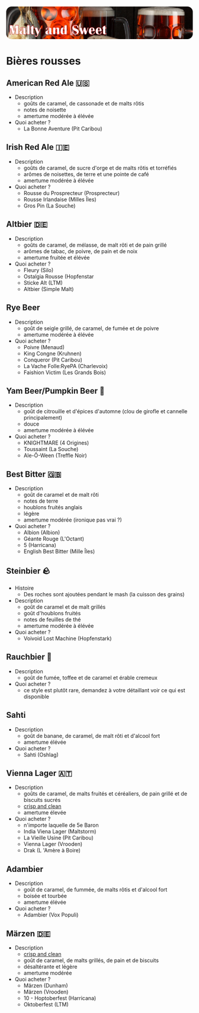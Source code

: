 ![Rousses](/images/rousses.png)

# Bières rousses

## American Red Ale 🇺🇸

* Description
  * goûts de caramel, de cassonade et de malts rôtis
  * notes de noisette 
  * amertume modérée à élévée
* Quoi acheter ?
  * La Bonne Aventure (Pit Caribou)

## Irish Red Ale 🇮🇪

* Description
  * goûts de caramel, de sucre d'orge et de malts rôtis et torréfiés
  * arômes de noisettes, de terre et une pointe de café 
  * amertume modérée à élévée
* Quoi acheter ?
  * Rousse du Prosprecteur (Prosprecteur)
  * Rousse Irlandaise (Milles Îles)
  * Gros Pin (La Souche)

## Altbier 🇩🇪

* Description
  * goûts de caramel, de mélasse, de malt rôti et de pain grillé
  * arômes de tabac, de poivre, de pain et de noix 
  * amertume fruitée et élévée
* Quoi acheter ?
  * Fleury (Silo)
  * Ostalgia Rousse (Hopfenstar
  * Sticke Alt (LTM)
  * Altbier (Simple Malt)

## Rye Beer

* Description
  * goût de seigle grillé, de caramel, de fumée et de poivre
  * amertume modérée à élévée
* Quoi acheter ?
  *  Poivre (Menaud)
  * King Congne (Kruhnen)
  * Conqueror (Pit Caribou)
  * La Vache Folle:RyePA (Charlevoix)
  * Faishion Victim (Les Grands Bois)

## Yam Beer/Pumpkin Beer 🎃

* Description
  * goût de citrouille et d'épices d'automne (clou de girofle et cannelle principalement)
  * douce
  * amertume modérée à élévée
* Quoi acheter ?
  * KNIGHTMARE (4 Origines)
  * Toussaint (La Souche)
  * Ale-Ô-Ween (Treffle Noir)

## Best Bitter 🇬🇧

* Description
  * goût de caramel et de malt rôti
  * notes de terre
  * houblons fruités anglais
  * légère
  * amertume modérée (ironique pas vrai ?)
* Quoi acheter ?
  * Albion (Albion)
  * Géante Rouge (L'Octant) 
  * 5 (Harricana)
  * English Best Bitter (Mille Îles)  

## Steinbier 🪨

* Histoire
  * Des roches sont ajoutées pendant le mash (la cuisson des grains)
* Description
  * goût de caramel et de malt grillés
  * goût d'houblons fruités
  * notes de feuilles de thé
  * amertume modérée à élévée
* Quoi acheter ?
  * Voivoid Lost Machine (Hopfenstark)

## Rauchbier 💨

* Description
  * goût de fumée, toffee et de caramel et érable cremeux
* Quoi acheter ?
  * ce style est plutôt rare, demandez à votre détaillant voir ce qui est disponible

## Sahti

* Description
  * goût de banane, de caramel, de malt rôti et d'alcool fort
  * amertume élévée
* Quoi acheter ?
  * Sahti (Oshlag)

## Vienna Lager 🇦🇹

* Description
  * goûts de caramel, de malts fruités et céréaliers, de pain grillé et de biscuits sucrés
  * [crisp and clean](/guide/decrire.md)
  * amertume élevée
* Quoi acheter ?
  * n'importe laquelle de 5e Baron
  * India Viena Lager (Maltstorm)
  * La Vieille Usine (Pit Caribou)
  * Vienna Lager (Vrooden)
  * Drak (L 'Amère à Boire)

## Adambier

* Description
  * goût de caramel, de fummée, de malts rôtis et d'alcool fort
  * boisée et tourbée
  * amertume élévée
* Quoi acheter ?
  * Adambier (Vox Populi)

## Märzen 🇩🇪

* Description
  * [crisp and clean](/guide/decrire.md)
  * goût de caramel, de malts grillés, de pain et de biscuits
  * désaltérante et légère
  * amertume modérée
* Quoi acheter ?
  * Märzen (Dunham)
  * Märzen (Vrooden)
  * 10 - Hoptoberfest (Harricana)
  * Oktoberfest (LTM)
